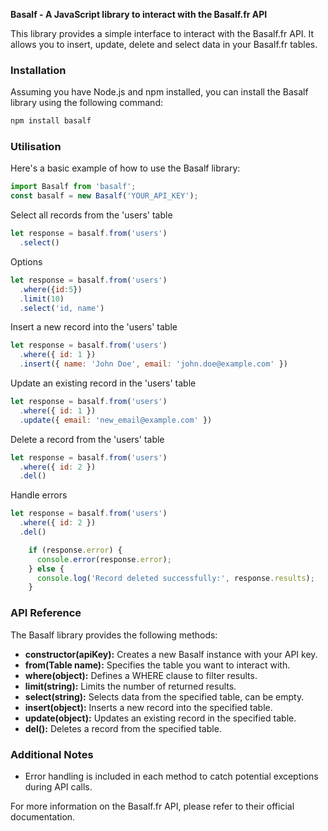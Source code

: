 **Basalf - A JavaScript library to interact with the Basalf.fr API**

This library provides a simple interface to interact with the Basalf.fr API. It allows you to insert, update, delete and select data in your Basalf.fr tables.

### Installation

Assuming you have Node.js and npm installed, you can install the Basalf library using the following command:

```bash
npm install basalf
```

### Utilisation

Here's a basic example of how to use the Basalf library:

```javascript
import Basalf from 'basalf';
const basalf = new Basalf('YOUR_API_KEY');
```

Select all records from the 'users' table
```javascript
let response = basalf.from('users')
  .select()
  ```
Options
```javascript
let response = basalf.from('users')
  .where({id:5})
  .limit(10)
  .select('id, name')
```

Insert a new record into the 'users' table
```javascript
let response = basalf.from('users')
  .where({ id: 1 })
  .insert({ name: 'John Doe', email: 'john.doe@example.com' })
```

Update an existing record in the 'users' table
```javascript
let response = basalf.from('users')
  .where({ id: 1 })
  .update({ email: 'new_email@example.com' })
```


Delete a record from the 'users' table
```javascript
let response = basalf.from('users')
  .where({ id: 2 })
  .del()
```

Handle errors
```javascript
let response = basalf.from('users')
  .where({ id: 2 })
  .del()

    if (response.error) {
      console.error(response.error);
    } else {
      console.log('Record deleted successfully:', response.results);
    }
```

### API Reference

The Basalf library provides the following methods:

* **constructor(apiKey):** Creates a new Basalf instance with your API key.
* **from(Table name):** Specifies the table you want to interact with.
* **where(object):** Defines a WHERE clause to filter results.
* **limit(string):** Limits the number of returned results.
* **select(string):** Selects data from the specified table, can be empty.
* **insert(object):** Inserts a new record into the specified table.
* **update(object):** Updates an existing record in the specified table.
* **del():** Deletes a record from the specified table.

### Additional Notes

* Error handling is included in each method to catch potential exceptions during API calls.

For more information on the Basalf.fr API, please refer to their official documentation.
